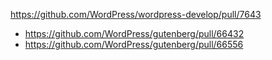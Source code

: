 https://github.com/WordPress/wordpress-develop/pull/7643

-   https://github.com/WordPress/gutenberg/pull/66432
-   https://github.com/WordPress/gutenberg/pull/66556
